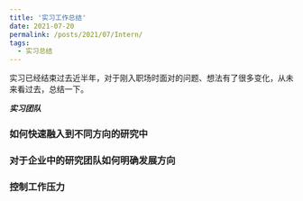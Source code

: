 ```yaml
---
title: '实习工作总结'
date: 2021-07-20
permalink: /posts/2021/07/Intern/
tags:
  - 实习总结
---
```


实习已经结束过去近半年，对于刚入职场时面对的问题、想法有了很多变化，从未来看过去，总结一下。

***实习团队***



### 如何快速融入到不同方向的研究中



### 对于企业中的研究团队如何明确发展方向
   


### 控制工作压力




